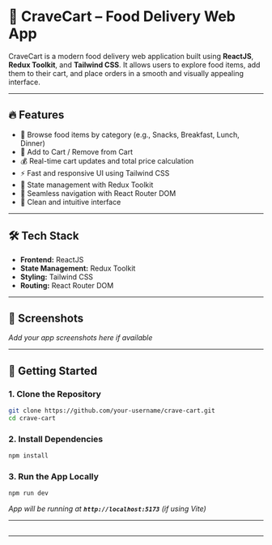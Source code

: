 # 🍔 CraveCart – Food Delivery Web App

CraveCart is a modern food delivery web application built using **ReactJS**, **Redux Toolkit**, and **Tailwind CSS**. It allows users to explore food items, add them to their cart, and place orders in a smooth and visually appealing interface.

---

## 🔥 Features

* 🍱 Browse food items by category (e.g., Snacks, Breakfast, Lunch, Dinner)
* 🛒 Add to Cart / Remove from Cart
* 💰 Real-time cart updates and total price calculation
* ⚡️ Fast and responsive UI using Tailwind CSS
* 🔄 State management with Redux Toolkit
* 🧭 Seamless navigation with React Router DOM
* 🧾 Clean and intuitive interface

---

## 🛠 Tech Stack

* **Frontend:** ReactJS
* **State Management:** Redux Toolkit
* **Styling:** Tailwind CSS
* **Routing:** React Router DOM

---

## 📸 Screenshots

*Add your app screenshots here if available*

---

## 🚀 Getting Started

### 1. Clone the Repository

```bash
git clone https://github.com/your-username/crave-cart.git
cd crave-cart
```

### 2. Install Dependencies

```bash
npm install
```

### 3. Run the App Locally

```bash
npm run dev
```

*App will be running at ****`http://localhost:5173`**** (if using Vite)*

---

##

---

##

